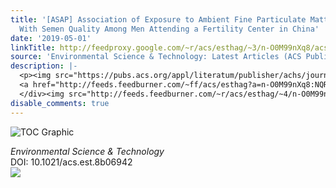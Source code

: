 ```yaml
---
title: '[ASAP] Association of Exposure to Ambient Fine Particulate Matter Constituents
  With Semen Quality Among Men Attending a Fertility Center in China'
date: '2019-05-01'
linkTitle: http://feedproxy.google.com/~r/acs/esthag/~3/n-O0M99nXq8/acs.est.8b06942
source: 'Environmental Science & Technology: Latest Articles (ACS Publications)'
description: |-
  <p><img src="https://pubs.acs.org/appl/literatum/publisher/achs/journals/content/esthag/0/esthag.ahead-of-print/acs.est.8b06942/20190501/images/medium/es-2018-06942m_0004.gif" alt="TOC Graphic"/></p><div><cite>Environmental Science & Technology</cite></div><div>DOI: 10.1021/acs.est.8b06942</div><div class="feedflare">
  <a href="http://feeds.feedburner.com/~ff/acs/esthag?a=n-O0M99nXq8:NQRrwzpVc5o:yIl2AUoC8zA"><img src="http://feeds.feedburner.com/~ff/acs/esthag?d=yIl2AUoC8zA" border="0"></img></a>
  </div><img src="http://feeds.feedburner.com/~r/acs/esthag/~4/n-O0M99nXq8" height="1" width="1" ...
disable_comments: true
---
```

<p><img src="https://pubs.acs.org/appl/literatum/publisher/achs/journals/content/esthag/0/esthag.ahead-of-print/acs.est.8b06942/20190501/images/medium/es-2018-06942m_0004.gif" alt="TOC Graphic"/></p><div><cite>Environmental Science & Technology</cite></div><div>DOI: 10.1021/acs.est.8b06942</div><div class="feedflare">
<a href="http://feeds.feedburner.com/~ff/acs/esthag?a=n-O0M99nXq8:NQRrwzpVc5o:yIl2AUoC8zA"><img src="http://feeds.feedburner.com/~ff/acs/esthag?d=yIl2AUoC8zA" border="0"></img></a>
</div><img src="http://feeds.feedburner.com/~r/acs/esthag/~4/n-O0M99nXq8" height="1" width="1" ...